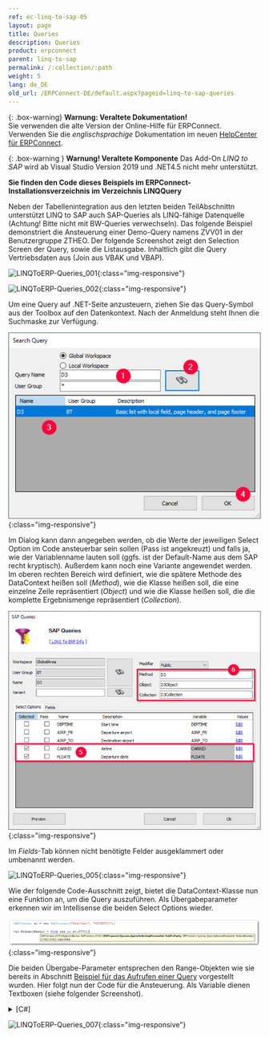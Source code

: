 ```yaml
---
ref: ec-linq-to-sap-05
layout: page
title: Queries
description: Queries
product: erpconnect
parent: linq-to-sap
permalink: /:collection/:path
weight: 5
lang: de_DE
old_url: /ERPConnect-DE/default.aspx?pageid=linq-to-sap-queries
---
```


{: .box-warning}
**Warnung: Veraltete Dokumentation!** <br>
Sie verwenden die alte Version der Online-Hilfe für ERPConnect.<br>
Verwenden Sie die *englischsprachige* Dokumentation im neuen [HelpCenter für ERPConnect](https://helpcenter.theobald-software.com/erpconnect/documentation/introduction/).

{: .box-warning }
**Warnung! Veraltete Komponente** 
Das Add-On *LINQ to SAP* wird ab Visual Studio Version 2019 und .NET4.5 nicht mehr unterstützt.


**Sie finden den Code dieses Beispiels im ERPConnect-Installationsverzeichnis im Verzeichnis LINQQuery**

Neben der Tabellenintegration aus den letzten beiden TeilAbschnittn unterstützt LINQ to SAP auch SAP-Queries als LINQ-fähige Datenquelle (Achtung! Bitte nicht mit BW-Queries verwechseln). Das folgende Beispiel demonstriert die Ansteuerung einer Demo-Query namens ZVV01 in der Benutzergruppe ZTHEO. Der folgende Screenshot zeigt den Selection Screen der Query, sowie die Listausgabe. Inhaltlich gibt die Query Vertriebsdaten aus (Join aus VBAK und VBAP).

![LINQToERP-Queries_001](/img/content/LINQToERP-Queries_001.png){:class="img-responsive"}

![LINQToERP-Queries_002](/img/content/LINQToERP-Queries_002.png){:class="img-responsive"}

Um eine Query auf .NET-Seite anzusteuern, ziehen Sie das Query-Symbol aus der Toolbox auf den Datenkontext. Nach der Anmeldung steht Ihnen die Suchmaske zur Verfügung.

![LINQToERP-Queries_003](/img/content/LINQToERP-Queries_003.png){:class="img-responsive"}

Im Dialog kann dann angegeben werden, ob die Werte der jeweiligen Select Option im Code ansteuerbar sein sollen (Pass ist angekreuzt) und falls ja, wie der Variablenname lauten soll (ggfs. ist der Default-Name aus dem SAP recht kryptisch). Außerdem kann noch eine Variante angewendet werden. Im oberen rechten Bereich wird definiert, wie die spätere Methode des DataContext heißen soll (*Method*), wie die Klasse heißen soll, die eine einzelne Zeile repräsentiert (*Object*) und wie die Klasse heißen soll, die die komplette Ergebnismenge repräsentiert (*Collection*).

![LINQToERP-Queries_004](/img/content/LINQToERP-Queries_004.png){:class="img-responsive"}

Im *Fields*-Tab können nicht benötigte Felder ausgeklammert oder umbenannt werden.

![LINQToERP-Queries_005](/img/content/LINQToERP-Queries_005.png){:class="img-responsive"}

Wie der folgende Code-Ausschnitt zeigt, bietet die DataContext-Klasse nun eine Funktion an, um die Query auszuführen. Als Übergabeparameter erkennen wir im Intellisense die beiden Select Options wieder.

![LINQToERP-Queries_006](/img/content/LINQToERP-Queries_006.png){:class="img-responsive"}

Die beiden Übergabe-Parameter entsprechen den Range-Objekten wie sie bereits in Abschnitt [Beispiel für das Aufrufen einer Query](../sap-queries/beispiel-fuer-das-aufrufen-einer-query)  vorgestellt wurden. Hier folgt nun der Code für die Ansteuerung. Als Variable dienen Textboxen (siehe folgender Screenshot).

<details>
<summary>[C#]</summary>
{% highlight csharp %}
private void btnGo_Click(object sender, EventArgs e) 
{ 
   SAPContext sc = new SAPContext("TestUser", "SECRET01"); 
  
   QuerySelectionParameter SoldTo = new QuerySelectionParameter(); 
   SoldTo.AddRange(Sign.Include,RangeOption.Between, 
      txtCustomerLow.Text,txtCustomerHigh.Text); 
  
   QuerySelectionParameter MatNr = new QuerySelectionParameter(); 
   MatNr.AddRange(txtMatnr.Text); 
  
   var MyQueryResult = from res in sc.ZVV01(SoldTo, MatNr) select res; 
   this.dataGridView1.DataSource = MyQueryResult.ToList(); 
}
{% endhighlight %}
</details>

![LINQToERP-Queries_007](/img/content/LINQToERP-Queries_007.png){:class="img-responsive"}